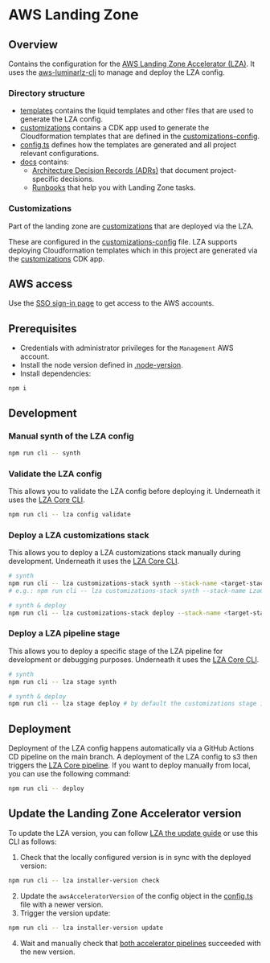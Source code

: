 # AWS Landing Zone

## Overview

Contains the configuration for the [AWS Landing Zone Accelerator (LZA)](https://awslabs.github.io/landing-zone-accelerator-on-aws/latest/).
It uses the [aws-luminarlz-cli](https://github.com/superluminar-io/aws-luminarlz-cli)
to manage and deploy the LZA config.

### Directory structure

* [templates](templates) contains the liquid templates and other files that are used to generate the LZA config.
* [customizations](customizations) contains a CDK app used to generate the Cloudformation templates that are defined in the [customizations-config](templates/customizations-config.yaml.liquid).
* [config.ts](config.ts) defines how the templates are generated and all project relevant configurations.
* [docs](docs) contains:
  * [Architecture Decision Records (ADRs)](docs/adrs) that document project-specific decisions.
  * [Runbooks](docs/runbooks) that help you with Landing Zone tasks.

### Customizations

Part of the landing zone are [customizations](https://docs.aws.amazon.com/solutions/latest/landing-zone-accelerator-on-aws/customizing-the-solution.html)
that are deployed via the LZA.

These are configured in the [customizations-config](templates/customizations-config.yaml.liquid) file.
LZA supports deploying Cloudformation templates
which in this project are generated via the [customizations](customizations/bin/customizations.ts) CDK app.

## AWS access

Use the [SSO sign-in page](https://<<AWS_IDENTITY_STORE_ID>>.awsapps.com/start) to get access to the AWS accounts.

## Prerequisites

* Credentials with administrator privileges for the `Management` AWS account.
* Install the node version defined in [.node-version](.node-version).
* Install dependencies:
```bash
npm i
```

## Development

### Manual synth of the LZA config

```bash
npm run cli -- synth
```

### Validate the LZA config

This allows you to validate the LZA config before deploying it.
Underneath it uses the [LZA Core CLI](https://awslabs.github.io/landing-zone-accelerator-on-aws/latest/developer-guide/scripts/#core-cli).

```bash
npm run cli -- lza config validate
```

### Deploy a LZA customizations stack

This allows you to deploy a LZA customizations stack manually during development.
Underneath it uses the [LZA Core CLI](https://awslabs.github.io/landing-zone-accelerator-on-aws/latest/developer-guide/scripts/#core-cli).

```bash
# synth
npm run cli -- lza customizations-stack synth --stack-name <target-stack-name> --account-id <target-account-id>
# e.g.: npm run cli -- lza customizations-stack synth --stack-name LzaCustomization-AwsAcceleratorPipeline --account-id <<AWS_MANAGEMENT_ACCOUNT_ID>>

# synth & deploy
npm run cli -- lza customizations-stack deploy --stack-name <target-stack-name> --account-id <target-account-id>
```

### Deploy a LZA pipeline stage

This allows you to deploy a specific stage of the LZA pipeline for development or debugging purposes.
Underneath it uses the [LZA Core CLI](https://awslabs.github.io/landing-zone-accelerator-on-aws/latest/developer-guide/scripts/#core-cli).

```bash
# synth
npm run cli -- lza stage synth

# synth & deploy
npm run cli -- lza stage deploy # by default the customizations stage is deployed
```

## Deployment

Deployment of the LZA config happens automatically via a GitHub Actions CD pipeline on the main branch.
A deployment of the LZA config to s3 then triggers the [LZA Core pipeline](https://docs.aws.amazon.com/solutions/latest/landing-zone-accelerator-on-aws/awsaccelerator-pipeline.html).
If you want to deploy manually from local, you can use the following command:

```bash
npm run cli -- deploy
```

## Update the Landing Zone Accelerator version

To update the LZA version,
you can follow [LZA the update guide](https://docs.aws.amazon.com/solutions/latest/landing-zone-accelerator-on-aws/update-the-solution.html)
or use this CLI as follows:

1. Check that the locally configured version is in sync with the deployed version:
```bash
npm run cli -- lza installer-version check
```
2. Update the `awsAcceleratorVersion` of the config object in the [config.ts](config.ts) file with a newer version.
3. Trigger the version update:
```bash
npm run cli -- lza installer-version update
```
4. Wait and manually check that [both accelerator pipelines](https://console.aws.amazon.com/codesuite/codepipeline/pipelines?pipelines-meta=eyJmIjp7InRleHQiOiJBV1NBY2NlbGVyYXRvciJ9LCJzIjp7InByb3BlcnR5IjoidXBkYXRlZCIsImRpcmVjdGlvbiI6LTF9LCJuIjozMCwiaSI6MH0) succeeded with the new version.